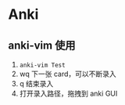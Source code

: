# Anki

## anki-vim 使用

1. `anki-vim Test`
2. wq 下一张 card，可以不断录入
3. q  结束录入
4. 打开录入路径，拖拽到 anki GUI

